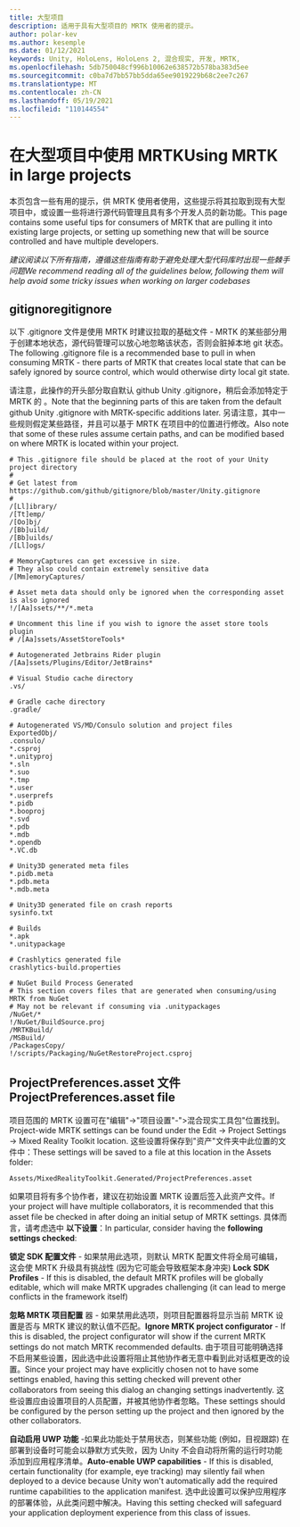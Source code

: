 ```yaml
---
title: 大型项目
description: 适用于具有大型项目的 MRTK 使用者的提示。
author: polar-kev
ms.author: kesemple
ms.date: 01/12/2021
keywords: Unity, HoloLens, HoloLens 2, 混合现实, 开发, MRTK,
ms.openlocfilehash: 5db750048cf996b10062e638572b578ba383d5ee
ms.sourcegitcommit: c0ba7d7bb57bb5dda65ee9019229b68c2ee7c267
ms.translationtype: MT
ms.contentlocale: zh-CN
ms.lasthandoff: 05/19/2021
ms.locfileid: "110144554"
---
```

# <a name="using-mrtk-in-large-projects"></a><span data-ttu-id="7b282-104">在大型项目中使用 MRTK</span><span class="sxs-lookup"><span data-stu-id="7b282-104">Using MRTK in large projects</span></span>

<span data-ttu-id="7b282-105">本页包含一些有用的提示，供 MRTK 使用者使用，这些提示将其拉取到现有大型项目中，或设置一些将进行源代码管理且具有多个开发人员的新功能。</span><span class="sxs-lookup"><span data-stu-id="7b282-105">This page contains some useful tips for consumers of MRTK that are pulling it into existing large projects, or setting up something new that will be source controlled and have multiple developers.</span></span>

<span data-ttu-id="7b282-106">*建议阅读以下所有指南，遵循这些指南有助于避免处理大型代码库时出现一些棘手问题*</span><span class="sxs-lookup"><span data-stu-id="7b282-106">*We recommend reading all of the guidelines below, following them will help avoid some tricky issues when working on larger codebases*</span></span>

## <a name="gitignore"></a><span data-ttu-id="7b282-107">gitignore</span><span class="sxs-lookup"><span data-stu-id="7b282-107">gitignore</span></span>

<span data-ttu-id="7b282-108">以下 .gitignore 文件是使用 MRTK 时建议拉取的基础文件 - MRTK 的某些部分用于创建本地状态，源代码管理可以放心地忽略该状态，否则会脏掉本地 git 状态。</span><span class="sxs-lookup"><span data-stu-id="7b282-108">The following .gitignore file is a recommended base to pull in when consuming MRTK - there parts of MRTK that creates local state that can be safely ignored by source control, which would otherwise dirty local git state.</span></span>

<span data-ttu-id="7b282-109">请注意，此操作的开头部分取自默认 github Unity .gitignore，稍后会添加特定于 MRTK 的 。</span><span class="sxs-lookup"><span data-stu-id="7b282-109">Note that the beginning parts of this are taken from the default github Unity .gitignore with MRTK-specific additions later.</span></span> <span data-ttu-id="7b282-110">另请注意，其中一些规则假定某些路径，并且可以基于 MRTK 在项目中的位置进行修改。</span><span class="sxs-lookup"><span data-stu-id="7b282-110">Also note that some of these rules assume certain paths, and can be modified based on where MRTK is located within your project.</span></span>

```
# This .gitignore file should be placed at the root of your Unity project directory
#
# Get latest from https://github.com/github/gitignore/blob/master/Unity.gitignore
#
/[Ll]ibrary/
/[Tt]emp/
/[Oo]bj/
/[Bb]uild/
/[Bb]uilds/
/[Ll]ogs/

# MemoryCaptures can get excessive in size.
# They also could contain extremely sensitive data
/[Mm]emoryCaptures/

# Asset meta data should only be ignored when the corresponding asset is also ignored
!/[Aa]ssets/**/*.meta

# Uncomment this line if you wish to ignore the asset store tools plugin
# /[Aa]ssets/AssetStoreTools*

# Autogenerated Jetbrains Rider plugin
/[Aa]ssets/Plugins/Editor/JetBrains*

# Visual Studio cache directory
.vs/

# Gradle cache directory
.gradle/

# Autogenerated VS/MD/Consulo solution and project files
ExportedObj/
.consulo/
*.csproj
*.unityproj
*.sln
*.suo
*.tmp
*.user
*.userprefs
*.pidb
*.booproj
*.svd
*.pdb
*.mdb
*.opendb
*.VC.db

# Unity3D generated meta files
*.pidb.meta
*.pdb.meta
*.mdb.meta

# Unity3D generated file on crash reports
sysinfo.txt

# Builds
*.apk
*.unitypackage

# Crashlytics generated file
crashlytics-build.properties

# NuGet Build Process Generated
# This section covers files that are generated when consuming/using MRTK from NuGet
# May not be relevant if consuming via .unitypackages
/NuGet/*
!/NuGet/BuildSource.proj
/MRTKBuild/
/MSBuild/
/PackagesCopy/
!/scripts/Packaging/NuGetRestoreProject.csproj
```

## <a name="projectpreferencesasset-file"></a><span data-ttu-id="7b282-111">ProjectPreferences.asset 文件</span><span class="sxs-lookup"><span data-stu-id="7b282-111">ProjectPreferences.asset file</span></span>

<span data-ttu-id="7b282-112">项目范围的 MRTK 设置可在"编辑"->"项目设置"-">混合现实工具包"位置找到。</span><span class="sxs-lookup"><span data-stu-id="7b282-112">Project-wide MRTK settings can be found under the Edit -> Project Settings -> Mixed Reality Toolkit location.</span></span> <span data-ttu-id="7b282-113">这些设置将保存到"资产"文件夹中此位置的文件中：</span><span class="sxs-lookup"><span data-stu-id="7b282-113">These settings will be saved to a file at this location in the Assets folder:</span></span>

```
Assets/MixedRealityToolkit.Generated/ProjectPreferences.asset
```

<span data-ttu-id="7b282-114">如果项目将有多个协作者，建议在初始设置 MRTK 设置后签入此资产文件。</span><span class="sxs-lookup"><span data-stu-id="7b282-114">If your project will have multiple collaborators, it is recommended that this asset file be checked in after doing an initial setup of MRTK settings.</span></span> <span data-ttu-id="7b282-115">具体而言，请考虑选中 **以下设置**：</span><span class="sxs-lookup"><span data-stu-id="7b282-115">In particular, consider having the **following settings checked**:</span></span>

<span data-ttu-id="7b282-116">**锁定 SDK 配置文件** - 如果禁用此选项，则默认 MRTK 配置文件将全局可编辑，这会使 MRTK 升级具有挑战性 (因为它可能会导致框架本身冲突) </span><span class="sxs-lookup"><span data-stu-id="7b282-116">**Lock SDK Profiles** - If this is disabled, the default MRTK profiles will be globally editable, which will make MRTK upgrades challenging (it can lead to merge conflicts in the framework itself)</span></span>

<span data-ttu-id="7b282-117">**忽略 MRTK 项目配置** 器 - 如果禁用此选项，则项目配置器将显示当前 MRTK 设置是否与 MRTK 建议的默认值不匹配。</span><span class="sxs-lookup"><span data-stu-id="7b282-117">**Ignore MRTK project configurator** - If this is disabled, the project configurator will show if the current MRTK settings do not match MRTK recommended defaults.</span></span> <span data-ttu-id="7b282-118">由于项目可能明确选择不启用某些设置，因此选中此设置将阻止其他协作者无意中看到此对话框更改的设置。</span><span class="sxs-lookup"><span data-stu-id="7b282-118">Since your project may have explicitly chosen not to have some settings enabled, having this setting checked will prevent other collaborators from seeing this dialog an changing settings inadvertently.</span></span> <span data-ttu-id="7b282-119">这些设置应由设置项目的人员配置，并被其他协作者忽略。</span><span class="sxs-lookup"><span data-stu-id="7b282-119">These settings should be configured by the person setting up the project and then ignored by the other collaborators.</span></span>

<span data-ttu-id="7b282-120">**自动启用 UWP 功能** -如果此功能处于禁用状态，则某些功能 (例如，目视跟踪) 在部署到设备时可能会以静默方式失败，因为 Unity 不会自动将所需的运行时功能添加到应用程序清单。</span><span class="sxs-lookup"><span data-stu-id="7b282-120">**Auto-enable UWP capabilities** - If this is disabled, certain functionality (for example, eye tracking) may silently fail when deployed to a device because Unity won't automatically add the required runtime capabilities to the application manifest.</span></span> <span data-ttu-id="7b282-121">选中此设置可以保护应用程序的部署体验，从此类问题中解决。</span><span class="sxs-lookup"><span data-stu-id="7b282-121">Having this setting checked will safeguard your application deployment experience from this class of issues.</span></span>
